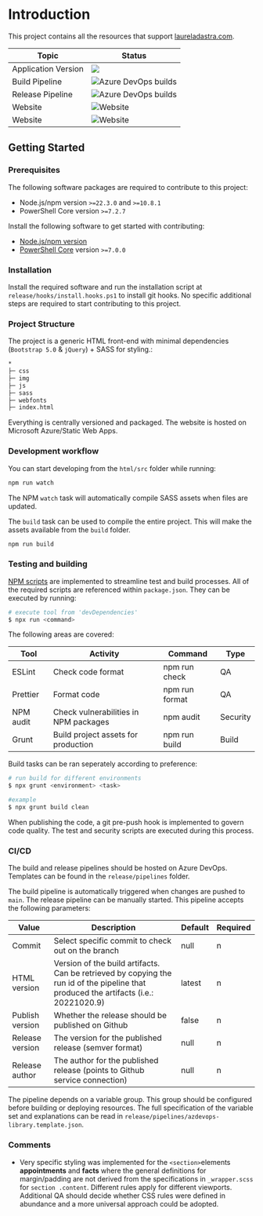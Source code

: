 # Introduction

This project contains all the resources that support [laureladastra.com](https://laureladastra.com).

| Topic               | Status                                                                                                                                            |
| ------------------- | ------------------------------------------------------------------------------------------------------------------------------------------------- |
| Application Version | [<img src="https://img.shields.io/badge/version-1.0.0-blue.svg">](html/package.json)                                                              |
| Build Pipeline      | ![Azure DevOps builds](https://img.shields.io/azure-devops/build/quantaleap/Product%20Development/43?label=laureladastra.homepage-html)           |
| Release Pipeline    | ![Azure DevOps builds](https://img.shields.io/azure-devops/build/quantaleap/6206cff7-06ac-401d-988d-bf459fd9dedb/44?label=laureladastra.homepage) |
| Website             | ![Website](https://img.shields.io/website?down_message=down&label=development%20&up_message=up&url=https%3A%2F%2F)                                |
| Website             | ![Website](https://img.shields.io/website?down_message=down&label=production&up_message=up&url=https%3A%2F%2F)                                    |

## Getting Started

### Prerequisites

The following software packages are required to contribute to this project:

- Node.js/npm version `>=22.3.0` and `>=10.8.1`
- PowerShell Core version `>=7.2.7`

Install the following software to get started with contributing:

- [Node.js/npm version](https://nodejs.org/en/)
- [PowerShell Core](https://github.com/PowerShell/PowerShell) version `>=7.0.0`

### Installation

Install the required software and run the installation script at `release/hooks/install.hooks.ps1` to install git hooks. No specific additional steps are required to start contributing to this project.

### Project Structure

The project is a generic HTML front-end with minimal dependencies (`Bootstrap 5.0` & `jQuery`) + SASS for styling.:

```markdown
*
├─ css
├─ img
├─ js
├─ sass
├─ webfonts
├─ index.html
```

Everything is centrally versioned and packaged. The website is hosted on Microsoft Azure/Static Web Apps.

### Development workflow

You can start developing from the `html/src` folder while running:

```bash
npm run watch
```

The NPM `watch` task will automatically compile SASS assets when files are updated.

The `build` task can be used to compile the entire project. This will make the assets available from the `build` folder.

```bash
npm run build
```

### Testing and building

[NPM scripts](https://docs.npmjs.com/cli/v6/using-npm/scripts) are implemented to streamline test and build processes. All of the required scripts are referenced within `package.json`. They can be executed by running:

```bash
# execute tool from 'devDependencies'
$ npx run <command>
```

The following areas are covered:

| Tool      | Activity                              | Command        | Type     |
| --------- | ------------------------------------- | -------------- | -------- |
| ESLint    | Check code format                     | npm run check  | QA       |
| Prettier  | Format code                           | npm run format | QA       |
| NPM audit | Check vulnerabilities in NPM packages | npm audit      | Security |
| Grunt     | Build project assets for production   | npm run build  | Build    |

Build tasks can be ran seperately according to preference:

```bash
# run build for different environments
$ npx grunt <environment> <task>

#example
$ npx grunt build clean
```

When publishing the code, a git pre-push hook is implemented to govern code quality. The test and security scripts are executed during this process.

### CI/CD

The build and release pipelines should be hosted on Azure DevOps. Templates can be found in the `release/pipelines` folder.

The build pipeline is automatically triggered when changes are pushed to `main`. The release pipeline can be manually started. This pipeline accepts the following parameters:

| Value           | Description                                                                                                                           | Default | Required |
| --------------- | ------------------------------------------------------------------------------------------------------------------------------------- | ------- | -------- |
| Commit          | Select specific commit to check out on the branch                                                                                     | null    | n        |
| HTML version    | Version of the build artifacts. Can be retrieved by copying the run id of the pipeline that produced the artifacts (i.e.: 20221020.9) | latest  | n        |
| Publish version | Whether the release should be published on Github                                                                                     | false   | n        |
| Release version | The version for the published release (semver format)                                                                                 | null    | n        |
| Release author  | The author for the published release (points to Github service connection)                                                            | null    | n        |

The pipeline depends on a variable group. This group should be configured before building or deploying resources. The full specification of the variable set and explanations can be read in `release/pipelines/azdevops-library.template.json`.

### Comments

- Very specific styling was implemented for the `<section>`elements **appointments** and **facts** where the general definitions for margin/padding are not derived from the specifications in `_wrapper.scss` for `section .content`. Different rules apply for different viewports. Additional QA should decide whether CSS rules were defined in abundance and a more universal approach could be adopted.